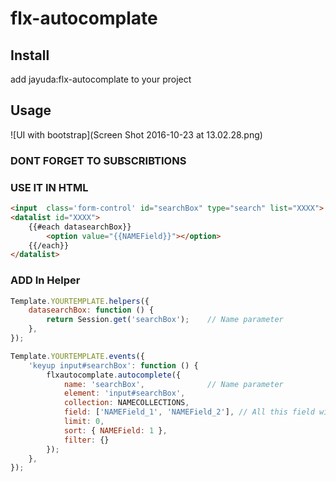# flx-autocomplate

## Install
add jayuda:flx-autocomplate to your project

## Usage
![UI with bootstrap](Screen Shot 2016-10-23 at 13.02.28.png)
### DONT FORGET TO SUBSCRIBTIONS

### USE IT IN HTML
```html
<input  class='form-control' id="searchBox" type="search" list="XXXX">
<datalist id="XXXX">
    {{#each datasearchBox}}
        <option value="{{NAMEField}}"></option>
    {{/each}}
</datalist>


```


### ADD In Helper
```javascript
Template.YOURTEMPLATE.helpers({
    datasearchBox: function () {
        return Session.get('searchBox');    // Name parameter
    },
});

Template.YOURTEMPLATE.events({
    'keyup input#searchBox': function () {
        flxautocomplate.autocomplete({
            name: 'searchBox',              // Name parameter
            element: 'input#searchBox',
            collection: NAMECOLLECTIONS,
            field: ['NAMEField_1', 'NAMEField_2'], // All this field will find with $or
            limit: 0,
            sort: { NAMEField: 1 },
            filter: {}
        });
    },
});

```
